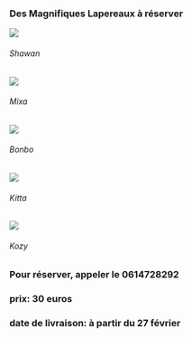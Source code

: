 <!doctype html>
<html>
<head>
<link rel="stylesheet" href="style.css">
</head>

<body>

<h3> Des Magnifiques Lapereaux à réserver </h3>

<div class="container">
<div>
<img class="item" src="selection/lapro1.jpg"/>
<h6 class="nom"> Shawan </h6>
</div>
<div>
<img class="item" href="#" src="selection/lapro2.jpg"/>
<h6 class="nom"> Mixa </h6>
</div>
<div >
<img class="item" href="#" src="selection/lapro3.jpg"/>
<h6 class="nom"> Bonbo </h6>
</div>
<div>
<img class="item" href="#" src="selection/lapro4.jpg"/>
<h6 class="nom"> Kitta  </h6>
</div>
<div>
<img class="item" href="#" src="selection/lapro5.jpg"/>
<h6 class="nom"> Kozy </h6>
</div>
</div>
<div class="contact">
<div>
<h3> Pour réserver, appeler le 0614728292</h3>
<h3> prix: 30 euros </h3>
<h3> date de livraison: à partir du 27 février</h3>
</div>
</div>


</body>
</html>